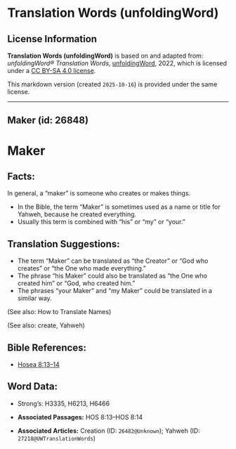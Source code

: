 # Translation Words (unfoldingWord)

## License Information

**Translation Words (unfoldingWord)** is based on and adapted from: _unfoldingWord® Translation Words_, [unfoldingWord](https://unfoldingword.org/utw), 2022, which is licensed under a [CC BY-SA 4.0 license](https://creativecommons.org/licenses/by-sa/4.0/legalcode.en).

This markdown version (created `2025-10-16`) is provided under the same license.



--------------------------------

## Maker (id: 26848)

Maker
=====

Facts:
------

In general, a “maker” is someone who creates or makes things.

* In the Bible, the term “Maker” is sometimes used as a name or title for Yahweh, because he created everything.
* Usually this term is combined with “his” or “my” or “your.”

Translation Suggestions:
------------------------

* The term “Maker” can be translated as “the Creator” or “God who creates” or “the One who made everything.”
* The phrase “his Maker” could also be translated as “the One who created him” or “God, who created him.”
* The phrases “your Maker” and “my Maker” could be translated in a similar way.

(See also: How to Translate Names)

(See also: create, Yahweh)

Bible References:
-----------------

* [Hosea 8:13–14](https://ref.ly/Hos8:13-Hos8:14)

Word Data:
----------

* Strong’s: H3335, H6213, H6466

* **Associated Passages:** HOS 8:13–HOS 8:14
* **Associated Articles:** Creation (ID: `26482@Unknown`); Yahweh (ID: `27218@UWTranslationWords`)

